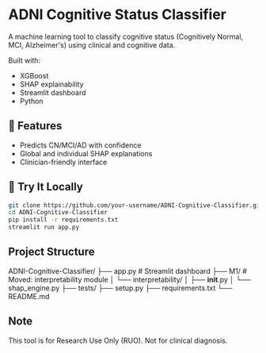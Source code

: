 # ADNI Cognitive Status Classifier

A machine learning tool to classify cognitive status (Cognitively Normal, MCI, Alzheimer's) using clinical and cognitive data.

Built with:
- XGBoost
- SHAP explainability
- Streamlit dashboard
- Python

## 🔧 Features
- Predicts CN/MCI/AD with confidence
- Global and individual SHAP explanations
- Clinician-friendly interface

## 🚀 Try It Locally

```bash
git clone https://github.com/your-username/ADNI-Cognitive-Classifier.git
cd ADNI-Cognitive-Classifier
pip install -r requirements.txt
streamlit run app.py
```

## Project Structure
ADNI-Cognitive-Classifier/
├── app.py                  # Streamlit dashboard
├── M1/                     # Moved: interpretability module
│   └── interpretability/
│       ├── __init__.py
│       └── shap_engine.py
├── tests/
├── setup.py
├── requirements.txt
└── README.md

## Note
This tool is for Research Use Only (RUO). Not for clinical diagnosis.